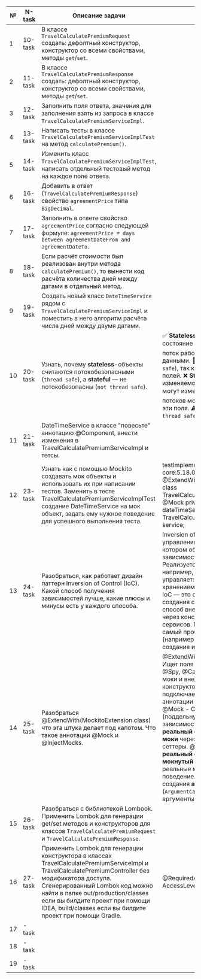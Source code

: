| №  | N-task  | Описание задачи                                                                                                                                                                                                                                                                                                                                                                   | Статус                                                                                                                                                                                                                                                                                                                                                                                                                                                                                                                                                                                                                                                                                                   |
|----|---------|-----------------------------------------------------------------------------------------------------------------------------------------------------------------------------------------------------------------------------------------------------------------------------------------------------------------------------------------------------------------------------------|----------------------------------------------------------------------------------------------------------------------------------------------------------------------------------------------------------------------------------------------------------------------------------------------------------------------------------------------------------------------------------------------------------------------------------------------------------------------------------------------------------------------------------------------------------------------------------------------------------------------------------------------------------------------------------------------------------|
| 1  | 10-task | В классе `TravelCalculatePremiumRequest` создать: дефолтный конструктор, конструктор со всеми свойствами, методы `get`/`set`.                                                                                                                                                                                                                                                     |                                                                                                                                                                                                                                                                                                                                                                                                                                                                                                                                                                                                                                                                                                          |
| 2  | 11-task | В классе `TravelCalculatePremiumResponse` создать: дефолтный конструктор, конструктор со всеми свойствами, методы `get`/`set`.                                                                                                                                                                                                                                                    |                                                                                                                                                                                                                                                                                                                                                                                                                                                                                                                                                                                                                                                                                                          |
| 3  | 12-task | Заполнить поля ответа, значения для заполнения взять из запроса в классе `TravelCalculatePremiumServiceImpl`.                                                                                                                                                                                                                                                                     |                                                                                                                                                                                                                                                                                                                                                                                                                                                                                                                                                                                                                                                                                                          |
| 4  | 13-task | Написать тесты в классе `TravelCalculatePremiumServiceImplTest` на метод `calculatePremium()`.                                                                                                                                                                                                                                                                                    |                                                                                                                                                                                                                                                                                                                                                                                                                                                                                                                                                                                                                                                                                                          |
| 5  | 14-task | Изменить класс `TravelCalculatePremiumServiceImplTest`, написать отдельный тестовый метод на каждое поле ответа.                                                                                                                                                                                                                                                                  |                                                                                                                                                                                                                                                                                                                                                                                                                                                                                                                                                                                                                                                                                                          |
| 6  | 16-task | Добавить в ответ (`TravelCalculatePremiumResponse`) свойство `agreementPrice` типа `BigDecimal`.                                                                                                                                                                                                                                                                                  |                                                                                                                                                                                                                                                                                                                                                                                                                                                                                                                                                                                                                                                                                                          |
| 7  | 17-task | Заполнить в ответе свойство `agreementPrice` согласно следующей формуле: `agreementPrice = days between agreementDateFrom and agreementDateTo`.                                                                                                                                                                                                                                   |                                                                                                                                                                                                                                                                                                                                                                                                                                                                                                                                                                                                                                                                                                          |
| 8  | 18-task | Если расчёт стоимости был реализован внутри метода `calculatePremium()`, то вынести код расчёта количества дней между датами в отдельный метод.                                                                                                                                                                                                                                   |                                                                                                                                                                                                                                                                                                                                                                                                                                                                                                                                                                                                                                                                                                          |
| 9  | 19-task | Создать новый класс `DateTimeService` рядом с `TravelCalculatePremiumServiceImpl` и поместить в него алгоритм расчёта числа дней между двумя датами.                                                                                                                                                                                                                              |                                                                                                                                                                                                                                                                                                                                                                                                                                                                                                                                                                                                                                                                                                          |
| 10 | 20-task | Узнать, почему **stateless**-объекты считаются потокобезопасными (`thread safe`), а **stateful** — не потокобезопасны (`not thread safe`).                                                                                                                                                                                                                                        | ✅ **Stateless-объекты** Не хранят состояние между вызовами. ➡️ Каждый поток работает с независимыми данными. 🧵 **Потокобезопасны** (`thread safe`), так как нет общих изменяемых полей. ❌ **Stateful-объекты** Хранят изменяемое состояние (поля, которые могут изменяться). ➡️ Несколько потоков могут одновременно изменять эти поля. ⚠️ **Не потокобезопасны** (`not thread safe`) без синхронизации.                                                                                                                                                                                                                                                                                                |
| 11 | 21-task | DateTimeService в классе "повесьте" аннотацию @Component, внести изменения в TravelCalculatePremiumServiceImpl и тетсы.                                                                                                                                                                                                                                                           |                                                                                                                                                                                                                                                                                                                                                                                                                                                                                                                                                                                                                                                                                                          |
| 12 | 23-task | Узнать как с помощью Mockito создавать мок объекты и использовать их при написании тестов. Заменить в тесте TravelCalculatePremiumServiceImplTest создание DateTimeService на мок объект, задать ему нужное поведение для успешного выполнения теста.                                                                                                                             | testImplementation("org.mockito:mockito-core:5.18.0")  @ExtendWith(MockitoExtension.class) class TravelCalculatePremiumServiceImplTest { @Mock private DateTimeService dateTimeService; @InjectMocks private TravelCalculatePremiumServiceImpl service;                                                                                                                                                                                                                                                                                                                                                                                                                                                  |
| 13 | 24-task | Разобраться, как работает дизайн паттерн Inversion of Control (IoC). Какой способ получения зависимостей лучше, какие плюсы и минусы есть у каждого способа.                                                                                                                                                                                                                      | Inversion of Control (инверсия управления) — это принцип, при котором объект не сам создает свои зависимости, а получает их извне. Реализуется через контейнер — например, Spring IoC Container. Он сам управляет: созданием объектов, хранением, внедрением зависимостей. IoC — это способ освободить классы от создания своих зависимостей. Лучший способ внедрения зависимостей — через конструктор, особенно для сервисов. Поля — самый простой, но самый проблемный путь. Контейнер (например Spring) берёт на себя создание и связывание объектов.                                                                                                                                                 |
| 14 | 25-task | Разобраться @ExtendWith(MockitoExtension.class) что эта штука делает под капотом. Что такое аннотации @Mock и @InjectMocks.                                                                                                                                                                                                                                                       | @ExtendWith(MockitoExtension.class) - Ищет поля с аннотациями @Mock, @Spy, @Captor, @InjectMocks. Создает моки и внедряет их: В поля, конструкторы, cеттеры (setter injection), подключает Mockito к **JUnit 5**, чтобы аннотации работали автоматически. @Mock - Создает **мок-объект** (поддельную реализацию) для зависимости. @InjectMocks - Создает **реальный объект** и **внедряет в него моки** через конструктор, поля или сеттеры. @Spy - Оборачивает **реальный объект** в **частично мокнутый** (spy) — позволяет вызывать реальные методы и переопределять поведение. @Captor - Используется для создания **аргумент-кэптора** (`ArgumentCaptor`) — захватывает аргументы при вызове моков. |
| 15 | 26-task | Разобраться с библиотекой Lombook. Применить Lombok для генерации get/set методов и конструкторов для классов `TravelCalculatePremiumRequest` и `TravelCalculatePremiumResponse`.                                                                                                                                                                                                 |                                                                                                                                                                                                                                                                                                                                                                                                                                                                                                                                                                                                                                                                                                          |
| 16 | 27-task | Применить Lombok для генерации конструктора в классах TravelCalculatePremiumServiceImpl и TravelCalculatePremiumController без модификатора доступа. Сгенерированный Lombok код можно найти в папке out/production/classes если вы билдите проект при помощи IDEA, build/classes если вы билдите проект при помощи Gradle. | @RequiredArgsConstructor(access = AccessLevel.PACKAGE)                                                                                                                                                                                                                                                                                                                                                                                                                                                                                                                                                                                                                                                                                                         |
| 17 | -task   |                                                                                                                                                                                                                                                                                                                                                                                   |                                                                                                                                                                                                                                                                                                                                                                                                                                                                                                                                                                                                                                                                                                          |
| 18 | -task   |                                                                                                                                                                                                                                                                                                                                                                                   |                                                                                                                                                                                                                                                                                                                                                                                                                                                                                                                                                                                                                                                                                                          |
| 19 | -task   |                                                                                                                                                                                                                                                                                                                                                                                   |                                                                                                                                                                                                                                                                                                                                                                                                                                                                                                                                                                                                                                                                                                          |
